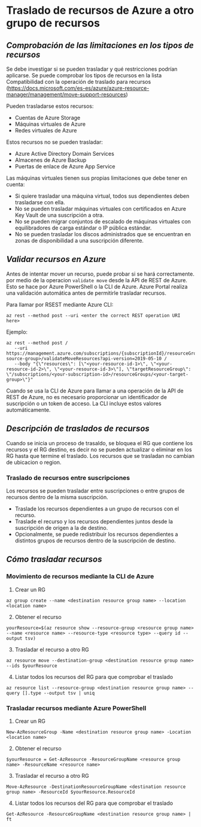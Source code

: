 # Traslado de recursos de Azure a otro grupo de recursos

## _Comprobación de las limitaciones en los tipos de recursos_
Se debe investigar si se pueden trasladar y qué restricciones podrían aplicarse. Se puede comprobar los tipos de recursos en la lista Compatibilidad con la operación de traslado para recursos (https://docs.microsoft.com/es-es/azure/azure-resource-manager/management/move-support-resources)

Pueden trasladarse estos recursos:
- Cuentas de Azure Storage
- Máquinas virtuales de Azure
- Redes virtuales de Azure

Estos recursos no se pueden trasladar:
- Azure Active Directory Domain Services
- Almacenes de Azure Backup
- Puertas de enlace de Azure App Service

Las máquinas virtuales tienen sus propias limitaciones que debe tener en cuenta:

- Si quiere trasladar una máquina virtual, todos sus dependientes deben trasladarse con ella.
- No se pueden trasladar máquinas virtuales con certificados en Azure Key Vault de una suscripción a otra.
- No se pueden migrar conjuntos de escalado de máquinas virtuales con equilibradores de carga estándar o IP pública estándar.
- No se pueden trasladar los discos administrados que se encuentran en zonas de disponibilidad a una suscripción diferente.

## _Validar recursos en Azure_
Antes de intentar mover un recurso, puede probar si se hará correctamente. por medio de la operacion `validate move` desde la API de REST de Azure. Esto se hace por Azure PowerShell o la CLI de Azure. Azure Portal realiza una validación automática antes de permitirle trasladar recursos.

Para llamar por RSEST mediante Azure CLI:
```
az rest --method post --uri <enter the correct REST operation URI here>
```

Ejemplo:
```
az rest --method post /
   --uri https://management.azure.com/subscriptions/{subscriptionId}/resourceGroups/<your-source-group>/validateMoveResources?api-version=2019-05-10 /
   --body "{\"resources\": [\"<your-resource-id-1>\", \"<your-resource-id-2>\", \"<your-resource-id-3>\"], \"targetResourceGroup\": \"/subscriptions/<your-subscription-id>/resourceGroups/<your-target-group>\"}"
```

Cuando se usa la CLI de Azure para llamar a una operación de la API de REST de Azure, no es necesario proporcionar un identificador de suscripción o un token de acceso. La CLI incluye estos valores automáticamente.

## _Descripción de traslados de recursos_
Cuando se inicia un proceso de trasaldo, se bloquea el RG que contiene los recursos y el RG destino, es decir no se pueden actualizar o eliminar en los RG hasta que termine el traslado. Los recursos que se trasladan no cambian de ubicacion o region.

### Traslado de recursos entre suscripciones
Los recursos se pueden trasladar entre suscripciones o entre grupos de recursos dentro de la misma suscripción. 

- Traslade los recursos dependientes a un grupo de recursos con el recurso.
- Traslade el recurso y los recursos dependientes juntos desde la suscripción de origen a la de destino.
- Opcionalmente, se puede redistribuir los recursos dependientes a distintos grupos de recursos dentro de la suscripción de destino.

## _Cómo trasladar recursos_

### Movimiento de recursos mediante la CLI de Azure
1. Crear un RG
```
az group create --name <destination resource group name> --location <location name>
```

2.  Obtener el recurso
```
yourResource=$(az resource show --resource-group <resource group name> --name <resource name> --resource-type <resource type> --query id --output tsv)
```

3. Trasladar el recurso a otro RG 
```
az resource move --destination-group <destination resource group name> --ids $yourResource
```

4. Listar todos los recursos del RG para que comprobar el traslado
```
az resource list --resource-group <destination resource group name> --query [].type --output tsv | uniq
```

### Trasladar recursos mediante Azure PowerShell
1. Crear un RG
```
New-AzResourceGroup -Name <destination resource group name> -Location <location name>
```

2.  Obtener el recurso
```
$yourResource = Get-AzResource -ResourceGroupName <resource group name> -ResourceName <resource name>
```

3. Trasladar el recurso a otro RG 
```
Move-AzResource -DestinationResourceGroupName <destination resource group name> -ResourceId $yourResource.ResourceId
```

4. Listar todos los recursos del RG para que comprobar el traslado
```
Get-AzResource -ResourceGroupName <destination resource group name> | ft
```